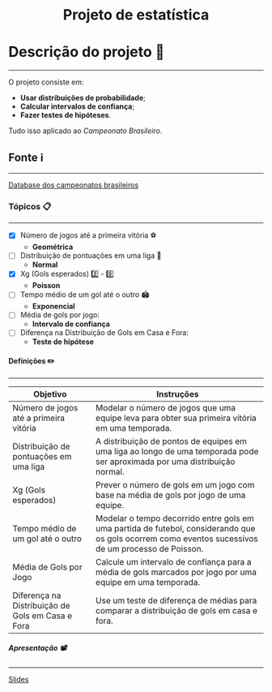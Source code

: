 <h1 align="center"> Projeto de estatística </h1>

# Descrição do projeto :briefcase:	
---
O projeto consiste em: 
* **Usar distribuições de probabilidade**;
* **Calcular intervalos de confiança**;
* **Fazer testes de hipóteses**.

Tudo isso aplicado ao _Campeonato Brasileiro_.

## Fonte :information_source:	
---
[Database dos campeonatos brasileiros](https://github.com/adaoduque/Brasileirao_Dataset)

### Tópicos :clipboard:	
---
- [x] Número de jogos até a primeira vitória :soccer:	
   *   **Geométrica**
- [ ] Distribuição de pontuações em uma liga :goal_net:
   *   **Normal**
- [x] Xg (Gols esperados)  :two:	- :zero:
   *   **Poisson**
- [ ] Tempo médio de um gol até o outro :stadium:
   *   **Exponencial**
- [ ] Média de gols por jogo:
   *   **Intervalo de confiança**
- [ ] Diferença na Distribuição de Gols em Casa e Fora:
   *   **Teste de hipótese**   

#### Definições :pencil2:	
---
Objetivo | Instruções
--- | ---
Número de jogos até a primeira vitória | Modelar o número de jogos que uma equipe leva para obter sua primeira vitória em uma temporada. 
Distribuição de pontuações em uma liga | A distribuição de pontos de equipes em uma liga ao longo de uma temporada pode ser aproximada por uma distribuição normal.
Xg (Gols esperados) | Prever o número de gols em um jogo com base na média de gols por jogo de uma equipe.
Tempo médio de um gol até o outro | Modelar o tempo decorrido entre gols em uma partida de futebol, considerando que os gols ocorrem como eventos sucessivos de um processo de Poisson.
Média de Gols por Jogo | Calcule um intervalo de confiança para a média de gols marcados por jogo por uma equipe em uma temporada.
Diferença na Distribuição de Gols em Casa e Fora | Use um teste de diferença de médias para comparar a distribuição de gols em casa e fora.

##### Apresentação :film_projector:	
---
[Slides](https://www.canva.com/design/DAF0P6P-S10/UnQMh2cXbDAIVhXVvGcriQ/edit?utm_content=DAF0P6P-S10&utm_campaign=designshare&utm_medium=link2&utm_source=sharebutton)
